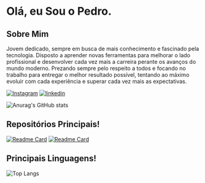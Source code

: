 # Olá, eu Sou o Pedro.

## Sobre Mim
Jovem dedicado, sempre em busca de mais conhecimento
e fascinado pela tecnologia.
Disposto a aprender novas ferramentas para melhorar o
lado profissional e desenvolver cada vez mais a carreira
perante os avanços do mundo moderno.
Prezando sempre pelo respeito a todos e focando no
trabalho para entregar o melhor resultado possível,
tentando ao máximo evoluir com cada experiência e
superar cada vez mais as expectativas.

[<img src='https://img.shields.io/badge/Instagram-E4405F?style=for-the-badge&logo=instagram&logoColor=white' alt='Instagram'>](https://www.instagram.com/pedro_andreola/)
[<img src='https://img.shields.io/badge/LinkedIn-0077B5?style=for-the-badge&logo=linkedin&logoColor=white' alt='linkedin'>](www.linkedin.com/in/pedro-andreola-6ab95b327)

![Anurag's GitHub stats](https://github-readme-stats.vercel.app/api?username=Pedro-Andreola&show_icons=true&theme=radical) 



## Repositórios Principais!
[![Readme Card](https://github-readme-stats.vercel.app/api/pin/?username=Pedro-Andreola&repo=CRUD&show_icons=true&theme=radical)](https://github.com/anuraghazra/github-readme-stats)
[![Readme Card](https://github-readme-stats.vercel.app/api/pin/?username=Pedro-Andreola&repo=WatchWizard&show_icons=true&theme=radical)](https://github.com/anuraghazra/github-readme-stats)

## Principais Linguagens!
![Top Langs](https://github-readme-stats.vercel.app/api/top-langs/?username=Pedro-Andreola&hide_progress=true&show_icons=true&theme=radical)
